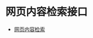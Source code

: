 # 网页内容检索接口
* [网页内容检索](https://github.com/huoyanyun/web_search_api/wiki/%E7%BD%91%E9%A1%B5%E5%86%85%E5%AE%B9%E6%A3%80%E7%B4%A2)


